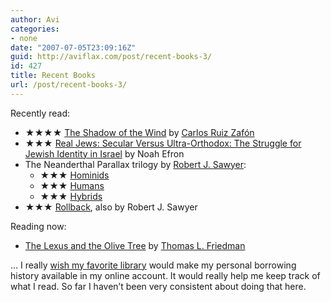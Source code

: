 ```yaml
---
author: Avi
categories:
- none
date: "2007-07-05T23:09:16Z"
guid: http://aviflax.com/post/recent-books-3/
id: 427
title: Recent Books
url: /post/recent-books-3/
---
```

Recently read:

  * &#9733;&#9733;&#9733;&#9733; [The Shadow of the Wind](http://en.wikipedia.org/wiki/The_Shadow_of_the_Wind) by [Carlos Ruiz Zafón](http://en.wikipedia.org/wiki/Carlos_Ruiz_Zaf%C3%B3n)
  * &#9733;&#9733;&#9733; [Real Jews: Secular Versus Ultra-Orthodox: The Struggle for Jewish Identity in Israel](http://www.amazon.com/Real-Jews-Ultra-Orthodox-Struggle-Identity/dp/0465018548/) by Noah Efron
  * The Neanderthal Parallax trilogy by [Robert J. Sawyer](http://www.sfwriter.com): 
      * &#9733;&#9733;&#9733; [Hominids](http://www.sfwriter.com/exho.htm)
      * &#9733;&#9733;&#9733; [Humans](http://www.sfwriter.com/exhu.htm)
      * &#9733;&#9733;&#9733; [Hybrids](http://www.sfwriter.com/exhy.htm)
  * &#9733;&#9733;&#9733; [Rollback](http://www.sfwriter.com/exrb.htm), also by Robert J. Sawyer

Reading now:

  * [The Lexus and the Olive Tree](http://www.thomaslfriedman.com/lexusolivetree.htm) by [Thomas L. Friedman](http://www.thomaslfriedman.com/)

&#8230; I really [wish my favorite library](http://www.bcpl.info/) would make my personal borrowing history available in my online account. It would really help me keep track of what I read. So far I haven&#8217;t been very consistent about doing that here.